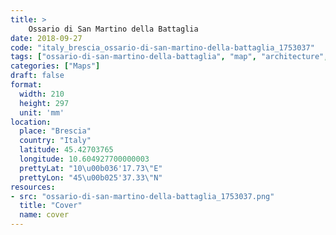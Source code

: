 ```yaml
---
title: > 
    Ossario di San Martino della Battaglia
date: 2018-09-27
code: "italy_brescia_ossario-di-san-martino-della-battaglia_1753037"
tags: ["ossario-di-san-martino-della-battaglia", "map", "architecture", "buildings", "Brescia", "Italy"]
categories: ["Maps"]
draft: false
format:
  width: 210
  height: 297
  unit: 'mm'
location:
  place: "Brescia"
  country: "Italy"
  latitude: 45.42703765
  longitude: 10.604927700000003
  prettyLat: "10\u00b036'17.73\"E"
  prettyLon: "45\u00b025'37.33\"N"
resources:
- src: "ossario-di-san-martino-della-battaglia_1753037.png"
  title: "Cover"
  name: cover
---
```

